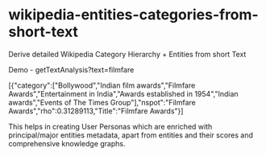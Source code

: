 # wikipedia-entities-categories-from-short-text
Derive detailed  Wikipedia Category Hierarchy + Entities from short Text

Demo -
getTextAnalysis?text=filmfare

[{"category":["Bollywood","Indian film awards","Filmfare Awards","Entertainment in India","Awards established in 1954","Indian awards","Events of The Times Group"],"nspot":"Filmfare Awards","rho":0.31289113,"Title":"Filmfare Awards"}]

This helps in creating User Personas which are enriched with principal/major entities metadata, apart from entities and their scores and comprehensive knowledge graphs.
